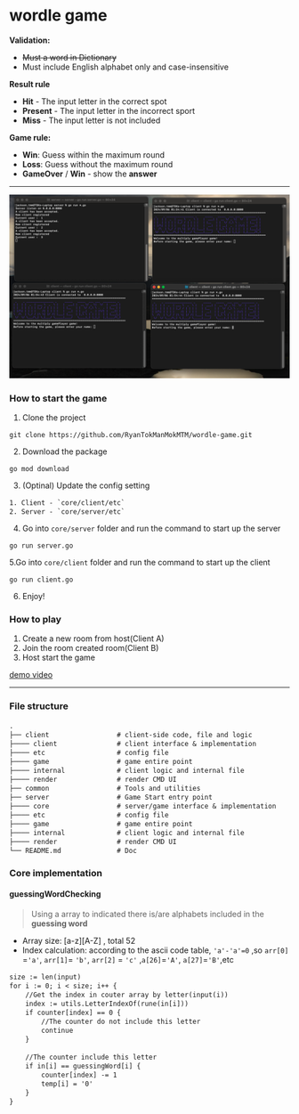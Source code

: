 # wordle game
**Validation:**
- ~~Must a word in Dictionary~~
- Must include English alphabet only and case-insensitive

**Result rule**  
- **Hit** - The input letter in the correct spot  
- **Present** - The input letter in the incorrect sport   
- **Miss** - The input letter is not included  

**Game rule:**
- **Win**: Guess within the maximum round
- **Loss**: Guess without the maximum round
- **GameOver** / **Win** - show the **answer**

---
![screenCap](./demo/screen.png)
### How to start the game

1. Clone the project
```
git clone https://github.com/RyanTokManMokMTM/wordle-game.git
```

2. Download the package
```
go mod download
```

3. (Optinal) Update the config setting
```
1. Client - `core/client/etc`
2. Server - `core/server/etc`
```

4. Go into `core/server` folder and run the command to start up the server
```
go run server.go
```

5.Go into `core/client` folder and run the command to start up the client
```
go run client.go
```

6. Enjoy!

### How to play
1. Create a new room from host(Client A)
2. Join the room created room(Client B)
3. Host start the game

[demo video](./demo/demo.mp4)

---

### File structure
```
.  
├── client                 # client-side code, file and logic        
├──── client               # client interface & implementation   
├──── etc                  # config file  
├──── game                 # game entire point    
├──── internal             # client logic and internal file
├──── render               # render CMD UI  
├── common                 # Tools and utilities
├── server                 # Game Start entry point  
├──── core                 # server/game interface & implementation   
├──── etc                  # config file  
├──── game                 # game entire point    
├──── internal             # client logic and internal file
├──── render               # render CMD UI  
└── README.md              # Doc
```

### Core implementation
#### guessingWordChecking   
> Using a array to indicated there is/are alphabets included in the **guessing word**
- Array size: [a-z][A-Z] , total 52
- Index calculation: according to the ascii code table, `'a'-'a'=0` ,so `arr[0]` =`'a'`, `arr[1]`= `'b'`, `arr[2]` = `'c'` ,`a[26]`=`'A'`, `a[27]`=`'B'`,etc

```
size := len(input)
for i := 0; i < size; i++ {
    //Get the index in couter array by letter(input(i))
    index := utils.LetterIndexOf(rune(in[i]))
    if counter[index] == 0 {
        //The counter do not include this letter
        continue
    }
    
    //The counter include this letter
    if in[i] == guessingWord[i] {
        counter[index] -= 1
        temp[i] = '0'
    }
}
```